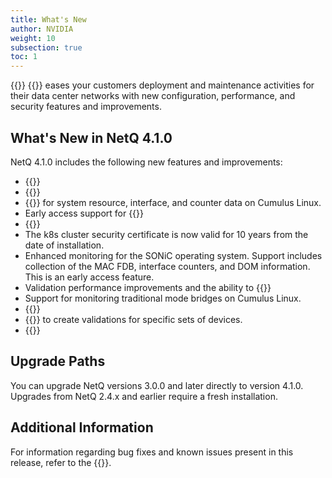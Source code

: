 ```yaml
---
title: What's New
author: NVIDIA
weight: 10
subsection: true
toc: 1
---
```


{{<product>}} {{<version>}} eases your customers deployment and maintenance activities for their data center networks with new configuration, performance, and security features and improvements.

<!-- vale off -->
## What's New in NetQ 4.1.0
<!-- vale on -->

NetQ 4.1.0 includes the following new features and improvements:

- {{<link title="Flow Analysis" text="Flow trace and analysis support for Cumulus Linux fabrics.">}}
- {{<link title="Configure and Monitor What Just Happened#view-what-just-happened-metrics" text="Improved What Just Happened (WJH) dashboard.">}}
- {{<link title="gNMI Streaming" text="gNMI telemetry streaming">}} for system resource, interface, and counter data on Cumulus Linux.
- Early access support for {{<link title="gNMI Streaming#collect-wjh-data-using-gnmi" text="gNMI collection of What Just Happened data on SONiC.">}}
- {{<link title="Decommission Switches#decommission-from-the-netq-ui" text="You can decommision a switch from the NetQ UI.">}}
- The k8s cluster security certificate is now valid for 10 years from the date of installation.
- Enhanced monitoring for the SONiC operating system. Support includes collection of the MAC FDB, interface counters, and DOM information. This is an early access feature.
- Validation performance improvements and the ability to {{<link title="Validation Checks#disabling-validation-checks" text="disable validation checks.">}}
- Support for monitoring traditional mode bridges on Cumulus Linux.
- {{<link title="Configure System Event Notifications#create-a-channel" text="Generic webhook notification channel.">}}
- {{<link title="Manage Device Groups" text="Device group labels">}} to create validations for specific sets of devices.
- {{<link title="Validation Checks#addresses-validation-tests" text="Validation for duplicate IP address detection in your network.">}}

## Upgrade Paths

You can upgrade NetQ versions 3.0.0 and later directly to version 4.1.0. Upgrades from NetQ 2.4.x and earlier require a fresh installation.

## Additional Information

For information regarding bug fixes and known issues present in this release, refer to the {{<link title="NVIDIA Cumulus NetQ 4.1 Release Notes" text="release notes">}}.
